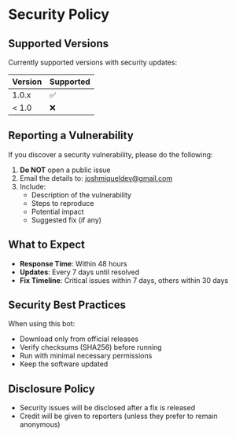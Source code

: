 # Security Policy

## Supported Versions

Currently supported versions with security updates:

| Version | Supported          |
| ------- | ------------------ |
| 1.0.x   | :white_check_mark: |
| < 1.0   | :x:                |

## Reporting a Vulnerability

If you discover a security vulnerability, please do the following:

1. **Do NOT** open a public issue
2. Email the details to: joshmiqueldev@gmail.com
3. Include:
   - Description of the vulnerability
   - Steps to reproduce
   - Potential impact
   - Suggested fix (if any)

## What to Expect

- **Response Time**: Within 48 hours
- **Updates**: Every 7 days until resolved
- **Fix Timeline**: Critical issues within 7 days, others within 30 days

## Security Best Practices

When using this bot:
- Download only from official releases
- Verify checksums (SHA256) before running
- Run with minimal necessary permissions
- Keep the software updated

## Disclosure Policy

- Security issues will be disclosed after a fix is released
- Credit will be given to reporters (unless they prefer to remain anonymous)
